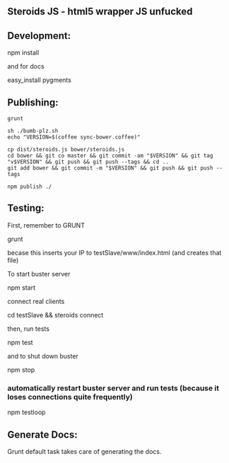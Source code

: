 Steroids JS - html5 wrapper JS unfucked
---------------------------------------


## Development:

  npm install

and for docs

  easy_install pygments


## Publishing:

    grunt

    sh ./bumb-plz.sh
    echo "VERSION=$(coffee sync-bower.coffee)"

    cp dist/steroids.js bower/steroids.js
    cd bower && git co master && git commit -am "$VERSION" && git tag "v$VERSION" && git push && git push --tags && cd ..
    git add bower && git commit -m "$VERSION" && git push && git push --tags

    npm publish ./


## Testing:

First, remember to GRUNT

  grunt

becase this inserts your IP to testSlave/www/index.html (and creates that file)

To start buster server

  npm start

connect real clients

  cd testSlave && steroids connect

then, run tests

  npm test

and to shut down buster

  npm stop


### automatically restart buster server and run tests (because it loses connections quite frequently)

  npm testloop

## Generate Docs:
  Grunt default task takes care of generating the docs.
